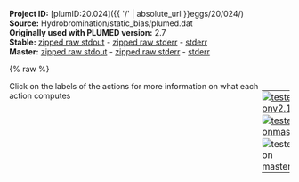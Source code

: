 **Project ID:** [plumID:20.024]({{ '/' | absolute_url }}eggs/20/024/)  
**Source:** Hydrobromination/static_bias/plumed.dat  
**Originally used with PLUMED version:** 2.7  
**Stable:** [zipped raw stdout](plumed.dat.plumed.stdout.txt.zip) - [zipped raw stderr](plumed.dat.plumed.stderr.txt.zip) - [stderr](plumed.dat.plumed.stderr)  
**Master:** [zipped raw stdout](plumed.dat.plumed_master.stdout.txt.zip) - [zipped raw stderr](plumed.dat.plumed_master.stderr.txt.zip) - [stderr](plumed.dat.plumed_master.stderr)  

{% raw %}
<div style="width: 100%; float:left">
<div style="width: 90%; float:left" id="value_details_data/Hydrobromination/static_bias/plumed.dat"> Click on the labels of the actions for more information on what each action computes </div>
<div style="width: 10%; float:left"><table><tr><td style="padding:1px"><a href="plumed.dat.plumed.stderr"><img src="https://img.shields.io/badge/v2.10-passing-green.svg" alt="tested onv2.10" /></a></td></tr><tr><td style="padding:1px"><a href="plumed.dat.plumed_master.stderr"><img src="https://img.shields.io/badge/master-failed-red.svg" alt="tested onmaster" /></a></td></tr><tr><td style="padding:1px"><img src="https://img.shields.io/badge/with-LOAD-yellow.svg" alt="tested on master" /></td></tr>
</table></div></div>
<pre style="width=97%;">
<span class="plumedtooltip" style="color:green">LOAD<span class="right">Loads a library, possibly defining new actions. <a href="https://www.plumed.org/doc-master/user-doc/html/_l_o_a_d.html" style="color:green">More details</a><i></i></span></span> <span class="plumedtooltip">FILE<span class="right">file to be loaded<i></i></span></span>=../../GAMBES.cpp
<span style="display:none;" id="data/Hydrobromination/static_bias/plumed.dat">The LOAD action with label <b></b> calculates something</span><span class="plumedtooltip" style="color:green">UNITS<span class="right">This command sets the internal units for the code. <a href="https://www.plumed.org/doc-master/user-doc/html/_u_n_i_t_s.html" style="color:green">More details</a><i></i></span></span> <span class="plumedtooltip">LENGTH<span class="right">the units of lengths<i></i></span></span>=A <span class="plumedtooltip">TIME<span class="right">the units of time<i></i></span></span>=fs

<b name="data/Hydrobromination/static_bias/plumed.datd1" onclick='showPath("data/Hydrobromination/static_bias/plumed.dat","data/Hydrobromination/static_bias/plumed.datd1","data/Hydrobromination/static_bias/plumed.datd1","brown")'>d1</b>:  <span class="plumedtooltip" style="color:green">DISTANCE<span class="right">Calculate the distance between a pair of atoms. <a href="https://www.plumed.org/doc-master/user-doc/html/_d_i_s_t_a_n_c_e.html" style="color:green">More details</a><i></i></span></span> <span class="plumedtooltip">ATOMS<span class="right">the pair of atom that we are calculating the distance between<i></i></span></span>=10,11 <span class="plumedtooltip">NOPBC<span class="right"> ignore the periodic boundary conditions when calculating distances<i></i></span></span>
<span style="display:none;" id="data/Hydrobromination/static_bias/plumed.datd1">The DISTANCE action with label <b>d1</b> calculates the following quantities:<table  align="center" frame="void" width="95%" cellpadding="5%"><tr><td width="5%"><b> Quantity </b>  </td><td><b> Description </b> </td></tr><tr><td width="5%">d1.value</td><td>the DISTANCE between this pair of atoms</td></tr></table></span><b name="data/Hydrobromination/static_bias/plumed.datd2" onclick='showPath("data/Hydrobromination/static_bias/plumed.dat","data/Hydrobromination/static_bias/plumed.datd2","data/Hydrobromination/static_bias/plumed.datd2","brown")'>d2</b>:  <span class="plumedtooltip" style="color:green">DISTANCE<span class="right">Calculate the distance between a pair of atoms. <a href="https://www.plumed.org/doc-master/user-doc/html/_d_i_s_t_a_n_c_e.html" style="color:green">More details</a><i></i></span></span> <span class="plumedtooltip">ATOMS<span class="right">the pair of atom that we are calculating the distance between<i></i></span></span>=11,1 <span class="plumedtooltip">NOPBC<span class="right"> ignore the periodic boundary conditions when calculating distances<i></i></span></span>
<span style="display:none;" id="data/Hydrobromination/static_bias/plumed.datd2">The DISTANCE action with label <b>d2</b> calculates the following quantities:<table  align="center" frame="void" width="95%" cellpadding="5%"><tr><td width="5%"><b> Quantity </b>  </td><td><b> Description </b> </td></tr><tr><td width="5%">d2.value</td><td>the DISTANCE between this pair of atoms</td></tr></table></span><b name="data/Hydrobromination/static_bias/plumed.datd3" onclick='showPath("data/Hydrobromination/static_bias/plumed.dat","data/Hydrobromination/static_bias/plumed.datd3","data/Hydrobromination/static_bias/plumed.datd3","brown")'>d3</b>:  <span class="plumedtooltip" style="color:green">DISTANCE<span class="right">Calculate the distance between a pair of atoms. <a href="https://www.plumed.org/doc-master/user-doc/html/_d_i_s_t_a_n_c_e.html" style="color:green">More details</a><i></i></span></span> <span class="plumedtooltip">ATOMS<span class="right">the pair of atom that we are calculating the distance between<i></i></span></span>=10,2 <span class="plumedtooltip">NOPBC<span class="right"> ignore the periodic boundary conditions when calculating distances<i></i></span></span>
<span style="display:none;" id="data/Hydrobromination/static_bias/plumed.datd3">The DISTANCE action with label <b>d3</b> calculates the following quantities:<table  align="center" frame="void" width="95%" cellpadding="5%"><tr><td width="5%"><b> Quantity </b>  </td><td><b> Description </b> </td></tr><tr><td width="5%">d3.value</td><td>the DISTANCE between this pair of atoms</td></tr></table></span><b name="data/Hydrobromination/static_bias/plumed.datd4" onclick='showPath("data/Hydrobromination/static_bias/plumed.dat","data/Hydrobromination/static_bias/plumed.datd4","data/Hydrobromination/static_bias/plumed.datd4","brown")'>d4</b>:  <span class="plumedtooltip" style="color:green">DISTANCE<span class="right">Calculate the distance between a pair of atoms. <a href="https://www.plumed.org/doc-master/user-doc/html/_d_i_s_t_a_n_c_e.html" style="color:green">More details</a><i></i></span></span> <span class="plumedtooltip">ATOMS<span class="right">the pair of atom that we are calculating the distance between<i></i></span></span>=11,2 <span class="plumedtooltip">NOPBC<span class="right"> ignore the periodic boundary conditions when calculating distances<i></i></span></span>
<span style="display:none;" id="data/Hydrobromination/static_bias/plumed.datd4">The DISTANCE action with label <b>d4</b> calculates the following quantities:<table  align="center" frame="void" width="95%" cellpadding="5%"><tr><td width="5%"><b> Quantity </b>  </td><td><b> Description </b> </td></tr><tr><td width="5%">d4.value</td><td>the DISTANCE between this pair of atoms</td></tr></table></span><b name="data/Hydrobromination/static_bias/plumed.datd5" onclick='showPath("data/Hydrobromination/static_bias/plumed.dat","data/Hydrobromination/static_bias/plumed.datd5","data/Hydrobromination/static_bias/plumed.datd5","brown")'>d5</b>:  <span class="plumedtooltip" style="color:green">DISTANCE<span class="right">Calculate the distance between a pair of atoms. <a href="https://www.plumed.org/doc-master/user-doc/html/_d_i_s_t_a_n_c_e.html" style="color:green">More details</a><i></i></span></span> <span class="plumedtooltip">ATOMS<span class="right">the pair of atom that we are calculating the distance between<i></i></span></span>=10,1 <span class="plumedtooltip">NOPBC<span class="right"> ignore the periodic boundary conditions when calculating distances<i></i></span></span>
<span style="display:none;" id="data/Hydrobromination/static_bias/plumed.datd5">The DISTANCE action with label <b>d5</b> calculates the following quantities:<table  align="center" frame="void" width="95%" cellpadding="5%"><tr><td width="5%"><b> Quantity </b>  </td><td><b> Description </b> </td></tr><tr><td width="5%">d5.value</td><td>the DISTANCE between this pair of atoms</td></tr></table></span><b name="data/Hydrobromination/static_bias/plumed.datene" onclick='showPath("data/Hydrobromination/static_bias/plumed.dat","data/Hydrobromination/static_bias/plumed.datene","data/Hydrobromination/static_bias/plumed.datene","brown")'>ene</b>: <span class="plumedtooltip" style="color:green">ENERGY<span class="right">Calculate the total potential energy of the simulation box. <a href="https://www.plumed.org/doc-master/user-doc/html/_e_n_e_r_g_y.html" style="color:green">More details</a><i></i></span></span>
<br/><span style="display:none;" id="data/Hydrobromination/static_bias/plumed.datene">The ENERGY action with label <b>ene</b> calculates something</span><b name="data/Hydrobromination/static_bias/plumed.dats1" onclick='showPath("data/Hydrobromination/static_bias/plumed.dat","data/Hydrobromination/static_bias/plumed.dats1","data/Hydrobromination/static_bias/plumed.dats1","brown")'>s1</b>: <span class="plumedtooltip" style="color:green">COMBINE<span class="right">Calculate a polynomial combination of a set of other variables. <a href="https://www.plumed.org/doc-master/user-doc/html/_c_o_m_b_i_n_e.html" style="color:green">More details</a><i></i></span></span> <span class="plumedtooltip">ARG<span class="right">the values input to this function<i></i></span></span>=<b name="data/Hydrobromination/static_bias/plumed.datd1">d1</b>,<b name="data/Hydrobromination/static_bias/plumed.datd2">d2</b>,<b name="data/Hydrobromination/static_bias/plumed.datd3">d3</b>,<b name="data/Hydrobromination/static_bias/plumed.datd4">d4</b>,<b name="data/Hydrobromination/static_bias/plumed.datd5">d5</b> <span class="plumedtooltip">COEFFICIENTS<span class="right"> the coefficients of the arguments in your function<i></i></span></span>=-0.523,0.726,0.401,-0.029,-0.193 <span class="plumedtooltip">POWERS<span class="right"> the powers to which you are raising each of the arguments in your function<i></i></span></span>=1,1,1,1,1 <span class="plumedtooltip">PERIODIC<span class="right">if the output of your function is periodic then you should specify the periodicity of the function<i></i></span></span>=NO
<span style="display:none;" id="data/Hydrobromination/static_bias/plumed.dats1">The COMBINE action with label <b>s1</b> calculates the following quantities:<table  align="center" frame="void" width="95%" cellpadding="5%"><tr><td width="5%"><b> Quantity </b>  </td><td><b> Description </b> </td></tr><tr><td width="5%">s1.value</td><td>a linear compbination</td></tr></table></span><b name="data/Hydrobromination/static_bias/plumed.dats2" onclick='showPath("data/Hydrobromination/static_bias/plumed.dat","data/Hydrobromination/static_bias/plumed.dats2","data/Hydrobromination/static_bias/plumed.dats2","brown")'>s2</b>: <span class="plumedtooltip" style="color:green">COMBINE<span class="right">Calculate a polynomial combination of a set of other variables. <a href="https://www.plumed.org/doc-master/user-doc/html/_c_o_m_b_i_n_e.html" style="color:green">More details</a><i></i></span></span> <span class="plumedtooltip">ARG<span class="right">the values input to this function<i></i></span></span>=<b name="data/Hydrobromination/static_bias/plumed.datd1">d1</b>,<b name="data/Hydrobromination/static_bias/plumed.datd2">d2</b>,<b name="data/Hydrobromination/static_bias/plumed.datd3">d3</b>,<b name="data/Hydrobromination/static_bias/plumed.datd4">d4</b>,<b name="data/Hydrobromination/static_bias/plumed.datd5">d5</b> <span class="plumedtooltip">COEFFICIENTS<span class="right"> the coefficients of the arguments in your function<i></i></span></span>=0.573,-0.339,-0.183,-0.636,-0.345 <span class="plumedtooltip">POWERS<span class="right"> the powers to which you are raising each of the arguments in your function<i></i></span></span>=1,1,1,1,1 <span class="plumedtooltip">PERIODIC<span class="right">if the output of your function is periodic then you should specify the periodicity of the function<i></i></span></span>=NO

<span style="display:none;" id="data/Hydrobromination/static_bias/plumed.dats2">The COMBINE action with label <b>s2</b> calculates the following quantities:<table  align="center" frame="void" width="95%" cellpadding="5%"><tr><td width="5%"><b> Quantity </b>  </td><td><b> Description </b> </td></tr><tr><td width="5%">s2.value</td><td>a linear compbination</td></tr></table></span><span class="plumedtooltip" style="color:green">GAMBES<span class="right">This action is not part of PLUMED and was included by using a LOAD command <a href="https://www.plumed.org/doc-master/user-doc/html/_l_o_a_d.html" style="color:green">More details</a><i></i></span></span> ...
  ARG=<b name="data/Hydrobromination/static_bias/plumed.datd1">d1</b>,<b name="data/Hydrobromination/static_bias/plumed.datd2">d2</b>,<b name="data/Hydrobromination/static_bias/plumed.datd3">d3</b>,<b name="data/Hydrobromination/static_bias/plumed.datd4">d4</b>,<b name="data/Hydrobromination/static_bias/plumed.datd5">d5</b>
  NSTATES=3
  FILENAME=gdist_n
  PACE=500
  LABEL=<b name="data/Hydrobromination/static_bias/plumed.datext" onclick='showPath("data/Hydrobromination/static_bias/plumed.dat","data/Hydrobromination/static_bias/plumed.datext","data/Hydrobromination/static_bias/plumed.datext","brown")'>ext</b>
  BIAS_CUTOFF
  CUTOFF=150
  LAMBDA=0.01 
  TEMPERATURE=300
  STATIC_BIAS
  STATIC_FACTORS=1,4000,1.0006
... GAMBES
<br/><b name="data/Hydrobromination/static_bias/plumed.datuwall" onclick='showPath("data/Hydrobromination/static_bias/plumed.dat","data/Hydrobromination/static_bias/plumed.datuwall","data/Hydrobromination/static_bias/plumed.datuwall","brown")'>uwall</b>: <span class="plumedtooltip" style="color:green">UPPER_WALLS<span class="right">Defines a wall for the value of one or more collective variables, <a href="https://www.plumed.org/doc-master/user-doc/html/_u_p_p_e_r__w_a_l_l_s.html" style="color:green">More details</a><i></i></span></span> <span class="plumedtooltip">ARG<span class="right">the arguments on which the bias is acting<i></i></span></span>=<b name="data/Hydrobromination/static_bias/plumed.datd1">d1</b>,<b name="data/Hydrobromination/static_bias/plumed.datd2">d2</b>,<b name="data/Hydrobromination/static_bias/plumed.datd3">d3</b>,<b name="data/Hydrobromination/static_bias/plumed.datd4">d4</b>,<b name="data/Hydrobromination/static_bias/plumed.datd5">d5</b> <span class="plumedtooltip">AT<span class="right">the positions of the wall<i></i></span></span>=3.0,3.0,3.0,3.0,3.0 <span class="plumedtooltip">KAPPA<span class="right">the force constant for the wall<i></i></span></span>=150.0,150.0,150.0,150.0,150.0  

<span style="display:none;" id="data/Hydrobromination/static_bias/plumed.datuwall">The UPPER_WALLS action with label <b>uwall</b> calculates the following quantities:<table  align="center" frame="void" width="95%" cellpadding="5%"><tr><td width="5%"><b> Quantity </b>  </td><td><b> Description </b> </td></tr><tr><td width="5%">uwall.bias</td><td>the instantaneous value of the bias potential</td></tr><tr><td width="5%">uwall.force2</td><td>the instantaneous value of the squared force due to this bias potential</td></tr></table></span><b name="data/Hydrobromination/static_bias/plumed.datH1" onclick='showPath("data/Hydrobromination/static_bias/plumed.dat","data/Hydrobromination/static_bias/plumed.datH1","data/Hydrobromination/static_bias/plumed.datH1","brown")'>H1</b>: <span class="plumedtooltip" style="color:green">GROUP<span class="right">Define a group of atoms so that a particular list of atoms can be referenced with a single label in definitions of CVs or virtual atoms. <a href="https://www.plumed.org/doc-master/user-doc/html/_g_r_o_u_p.html" style="color:green">More details</a><i></i></span></span> <span class="plumedtooltip">ATOMS<span class="right">the numerical indexes for the set of atoms in the group<i></i></span></span>=3,4
<span style="display:none;" id="data/Hydrobromination/static_bias/plumed.datH1">The GROUP action with label <b>H1</b> calculates something</span><b name="data/Hydrobromination/static_bias/plumed.datH2" onclick='showPath("data/Hydrobromination/static_bias/plumed.dat","data/Hydrobromination/static_bias/plumed.datH2","data/Hydrobromination/static_bias/plumed.datH2","brown")'>H2</b>: <span class="plumedtooltip" style="color:green">GROUP<span class="right">Define a group of atoms so that a particular list of atoms can be referenced with a single label in definitions of CVs or virtual atoms. <a href="https://www.plumed.org/doc-master/user-doc/html/_g_r_o_u_p.html" style="color:green">More details</a><i></i></span></span> <span class="plumedtooltip">ATOMS<span class="right">the numerical indexes for the set of atoms in the group<i></i></span></span>=7,8,9
<span style="display:none;" id="data/Hydrobromination/static_bias/plumed.datH2">The GROUP action with label <b>H2</b> calculates something</span><b name="data/Hydrobromination/static_bias/plumed.datH" onclick='showPath("data/Hydrobromination/static_bias/plumed.dat","data/Hydrobromination/static_bias/plumed.datH","data/Hydrobromination/static_bias/plumed.datH","brown")'>H</b>: <span class="plumedtooltip" style="color:green">GROUP<span class="right">Define a group of atoms so that a particular list of atoms can be referenced with a single label in definitions of CVs or virtual atoms. <a href="https://www.plumed.org/doc-master/user-doc/html/_g_r_o_u_p.html" style="color:green">More details</a><i></i></span></span> <span class="plumedtooltip">ATOMS<span class="right">the numerical indexes for the set of atoms in the group<i></i></span></span>=11
<span style="display:none;" id="data/Hydrobromination/static_bias/plumed.datH">The GROUP action with label <b>H</b> calculates something</span><b name="data/Hydrobromination/static_bias/plumed.datC_end" onclick='showPath("data/Hydrobromination/static_bias/plumed.dat","data/Hydrobromination/static_bias/plumed.datC_end","data/Hydrobromination/static_bias/plumed.datC_end","brown")'>C_end</b>: <span class="plumedtooltip" style="color:green">GROUP<span class="right">Define a group of atoms so that a particular list of atoms can be referenced with a single label in definitions of CVs or virtual atoms. <a href="https://www.plumed.org/doc-master/user-doc/html/_g_r_o_u_p.html" style="color:green">More details</a><i></i></span></span> <span class="plumedtooltip">ATOMS<span class="right">the numerical indexes for the set of atoms in the group<i></i></span></span>=1,5
<span style="display:none;" id="data/Hydrobromination/static_bias/plumed.datC_end">The GROUP action with label <b>C_end</b> calculates something</span><b name="data/Hydrobromination/static_bias/plumed.datC_mid" onclick='showPath("data/Hydrobromination/static_bias/plumed.dat","data/Hydrobromination/static_bias/plumed.datC_mid","data/Hydrobromination/static_bias/plumed.datC_mid","brown")'>C_mid</b>: <span class="plumedtooltip" style="color:green">GROUP<span class="right">Define a group of atoms so that a particular list of atoms can be referenced with a single label in definitions of CVs or virtual atoms. <a href="https://www.plumed.org/doc-master/user-doc/html/_g_r_o_u_p.html" style="color:green">More details</a><i></i></span></span> <span class="plumedtooltip">ATOMS<span class="right">the numerical indexes for the set of atoms in the group<i></i></span></span>=2
<span style="display:none;" id="data/Hydrobromination/static_bias/plumed.datC_mid">The GROUP action with label <b>C_mid</b> calculates something</span><b name="data/Hydrobromination/static_bias/plumed.datBr" onclick='showPath("data/Hydrobromination/static_bias/plumed.dat","data/Hydrobromination/static_bias/plumed.datBr","data/Hydrobromination/static_bias/plumed.datBr","brown")'>Br</b>: <span class="plumedtooltip" style="color:green">GROUP<span class="right">Define a group of atoms so that a particular list of atoms can be referenced with a single label in definitions of CVs or virtual atoms. <a href="https://www.plumed.org/doc-master/user-doc/html/_g_r_o_u_p.html" style="color:green">More details</a><i></i></span></span> <span class="plumedtooltip">ATOMS<span class="right">the numerical indexes for the set of atoms in the group<i></i></span></span>=10
<span style="display:none;" id="data/Hydrobromination/static_bias/plumed.datBr">The GROUP action with label <b>Br</b> calculates something</span><b name="data/Hydrobromination/static_bias/plumed.datCe1" onclick='showPath("data/Hydrobromination/static_bias/plumed.dat","data/Hydrobromination/static_bias/plumed.datCe1","data/Hydrobromination/static_bias/plumed.datCe1","brown")'>Ce1</b>: <span class="plumedtooltip" style="color:green">GROUP<span class="right">Define a group of atoms so that a particular list of atoms can be referenced with a single label in definitions of CVs or virtual atoms. <a href="https://www.plumed.org/doc-master/user-doc/html/_g_r_o_u_p.html" style="color:green">More details</a><i></i></span></span> <span class="plumedtooltip">ATOMS<span class="right">the numerical indexes for the set of atoms in the group<i></i></span></span>=1
<span style="display:none;" id="data/Hydrobromination/static_bias/plumed.datCe1">The GROUP action with label <b>Ce1</b> calculates something</span><b name="data/Hydrobromination/static_bias/plumed.datCe2" onclick='showPath("data/Hydrobromination/static_bias/plumed.dat","data/Hydrobromination/static_bias/plumed.datCe2","data/Hydrobromination/static_bias/plumed.datCe2","brown")'>Ce2</b>: <span class="plumedtooltip" style="color:green">GROUP<span class="right">Define a group of atoms so that a particular list of atoms can be referenced with a single label in definitions of CVs or virtual atoms. <a href="https://www.plumed.org/doc-master/user-doc/html/_g_r_o_u_p.html" style="color:green">More details</a><i></i></span></span> <span class="plumedtooltip">ATOMS<span class="right">the numerical indexes for the set of atoms in the group<i></i></span></span>=5
<span style="display:none;" id="data/Hydrobromination/static_bias/plumed.datCe2">The GROUP action with label <b>Ce2</b> calculates something</span><b name="data/Hydrobromination/static_bias/plumed.datH_all" onclick='showPath("data/Hydrobromination/static_bias/plumed.dat","data/Hydrobromination/static_bias/plumed.datH_all","data/Hydrobromination/static_bias/plumed.datH_all","brown")'>H_all</b>: <span class="plumedtooltip" style="color:green">GROUP<span class="right">Define a group of atoms so that a particular list of atoms can be referenced with a single label in definitions of CVs or virtual atoms. <a href="https://www.plumed.org/doc-master/user-doc/html/_g_r_o_u_p.html" style="color:green">More details</a><i></i></span></span> <span class="plumedtooltip">ATOMS<span class="right">the numerical indexes for the set of atoms in the group<i></i></span></span>=3,4,6,7,8,9,11

<span style="display:none;" id="data/Hydrobromination/static_bias/plumed.datH_all">The GROUP action with label <b>H_all</b> calculates something</span><b name="data/Hydrobromination/static_bias/plumed.datdCe1H1" onclick='showPath("data/Hydrobromination/static_bias/plumed.dat","data/Hydrobromination/static_bias/plumed.datdCe1H1","data/Hydrobromination/static_bias/plumed.datdCe1H1","brown")'>dCe1H1</b>: <span class="plumedtooltip" style="color:green">DISTANCES<span class="right">Calculate the distances between multiple piars of atoms <a href="https://www.plumed.org/doc-master/user-doc/html/_d_i_s_t_a_n_c_e_s.html" style="color:green">More details</a><i></i></span></span> <span class="plumedtooltip">GROUPA<span class="right">Calculate the distances between all the atoms in GROUPA and all the atoms in GROUPB<i></i></span></span>=<b name="data/Hydrobromination/static_bias/plumed.datCe1">Ce1</b> <span class="plumedtooltip">GROUPB<span class="right">Calculate the distances between all the atoms in GROUPA and all the atoms in GROUPB<i></i></span></span>=<b name="data/Hydrobromination/static_bias/plumed.datH1">H1</b> <span class="plumedtooltip">HIGHEST<span class="right"> this flag allows you to recover the highest of these variables<i></i></span></span> <span class="plumedtooltip">NOPBC<span class="right"> ignore the periodic boundary conditions when calculating distances<i></i></span></span>
<span style="display:none;" id="data/Hydrobromination/static_bias/plumed.datdCe1H1">The DISTANCES action with label <b>dCe1H1</b> calculates the following quantities:<table  align="center" frame="void" width="95%" cellpadding="5%"><tr><td width="5%"><b> Quantity </b>  </td><td><b> Description </b> </td></tr><tr><td width="5%">dCe1H1.highest</td><td>the largest of the colvars</td></tr><tr><td width="5%">dCe1H1.value</td><td>the DISTANCES between the each pair of atoms that were specified</td></tr></table></span><b name="data/Hydrobromination/static_bias/plumed.datdCe2H2" onclick='showPath("data/Hydrobromination/static_bias/plumed.dat","data/Hydrobromination/static_bias/plumed.datdCe2H2","data/Hydrobromination/static_bias/plumed.datdCe2H2","brown")'>dCe2H2</b>: <span class="plumedtooltip" style="color:green">DISTANCES<span class="right">Calculate the distances between multiple piars of atoms <a href="https://www.plumed.org/doc-master/user-doc/html/_d_i_s_t_a_n_c_e_s.html" style="color:green">More details</a><i></i></span></span> <span class="plumedtooltip">GROUPA<span class="right">Calculate the distances between all the atoms in GROUPA and all the atoms in GROUPB<i></i></span></span>=<b name="data/Hydrobromination/static_bias/plumed.datCe2">Ce2</b> <span class="plumedtooltip">GROUPB<span class="right">Calculate the distances between all the atoms in GROUPA and all the atoms in GROUPB<i></i></span></span>=<b name="data/Hydrobromination/static_bias/plumed.datH2">H2</b> <span class="plumedtooltip">HIGHEST<span class="right"> this flag allows you to recover the highest of these variables<i></i></span></span> <span class="plumedtooltip">NOPBC<span class="right"> ignore the periodic boundary conditions when calculating distances<i></i></span></span>
<span style="display:none;" id="data/Hydrobromination/static_bias/plumed.datdCe2H2">The DISTANCES action with label <b>dCe2H2</b> calculates the following quantities:<table  align="center" frame="void" width="95%" cellpadding="5%"><tr><td width="5%"><b> Quantity </b>  </td><td><b> Description </b> </td></tr><tr><td width="5%">dCe2H2.highest</td><td>the largest of the colvars</td></tr><tr><td width="5%">dCe2H2.value</td><td>the DISTANCES between the each pair of atoms that were specified</td></tr></table></span><b name="data/Hydrobromination/static_bias/plumed.datdCmH1" onclick='showPath("data/Hydrobromination/static_bias/plumed.dat","data/Hydrobromination/static_bias/plumed.datdCmH1","data/Hydrobromination/static_bias/plumed.datdCmH1","brown")'>dCmH1</b>: <span class="plumedtooltip" style="color:green">DISTANCE<span class="right">Calculate the distance between a pair of atoms. <a href="https://www.plumed.org/doc-master/user-doc/html/_d_i_s_t_a_n_c_e.html" style="color:green">More details</a><i></i></span></span> <span class="plumedtooltip">ATOMS<span class="right">the pair of atom that we are calculating the distance between<i></i></span></span>=2,6 <span class="plumedtooltip">NOPBC<span class="right"> ignore the periodic boundary conditions when calculating distances<i></i></span></span>
<span style="display:none;" id="data/Hydrobromination/static_bias/plumed.datdCmH1">The DISTANCE action with label <b>dCmH1</b> calculates the following quantities:<table  align="center" frame="void" width="95%" cellpadding="5%"><tr><td width="5%"><b> Quantity </b>  </td><td><b> Description </b> </td></tr><tr><td width="5%">dCmH1.value</td><td>the DISTANCE between this pair of atoms</td></tr></table></span><b name="data/Hydrobromination/static_bias/plumed.datdHH" onclick='showPath("data/Hydrobromination/static_bias/plumed.dat","data/Hydrobromination/static_bias/plumed.datdHH","data/Hydrobromination/static_bias/plumed.datdHH","brown")'>dHH</b>: <span class="plumedtooltip" style="color:green">DISTANCES<span class="right">Calculate the distances between multiple piars of atoms <a href="https://www.plumed.org/doc-master/user-doc/html/_d_i_s_t_a_n_c_e_s.html" style="color:green">More details</a><i></i></span></span> <span class="plumedtooltip">GROUPA<span class="right">Calculate the distances between all the atoms in GROUPA and all the atoms in GROUPB<i></i></span></span>=<b name="data/Hydrobromination/static_bias/plumed.datH_all">H_all</b> <span class="plumedtooltip">GROUPB<span class="right">Calculate the distances between all the atoms in GROUPA and all the atoms in GROUPB<i></i></span></span>=<b name="data/Hydrobromination/static_bias/plumed.datH_all">H_all</b> <span class="plumedtooltip">MIN<span class="right">calculate the minimum value<i></i></span></span>={BETA=20} <span class="plumedtooltip">NOPBC<span class="right"> ignore the periodic boundary conditions when calculating distances<i></i></span></span>
<br/><span style="display:none;" id="data/Hydrobromination/static_bias/plumed.datdHH">The DISTANCES action with label <b>dHH</b> calculates the following quantities:<table  align="center" frame="void" width="95%" cellpadding="5%"><tr><td width="5%"><b> Quantity </b>  </td><td><b> Description </b> </td></tr><tr><td width="5%">dHH.min</td><td>the minimum colvar</td></tr><tr><td width="5%">dHH.value</td><td>the DISTANCES between the each pair of atoms that were specified</td></tr></table></span><b name="data/Hydrobromination/static_bias/plumed.datd13" onclick='showPath("data/Hydrobromination/static_bias/plumed.dat","data/Hydrobromination/static_bias/plumed.datd13","data/Hydrobromination/static_bias/plumed.datd13","brown")'>d13</b>: <span class="plumedtooltip" style="color:green">DISTANCE<span class="right">Calculate the distance between a pair of atoms. <a href="https://www.plumed.org/doc-master/user-doc/html/_d_i_s_t_a_n_c_e.html" style="color:green">More details</a><i></i></span></span> <span class="plumedtooltip">ATOMS<span class="right">the pair of atom that we are calculating the distance between<i></i></span></span>=1,3 <span class="plumedtooltip">NOPBC<span class="right"> ignore the periodic boundary conditions when calculating distances<i></i></span></span>
<span style="display:none;" id="data/Hydrobromination/static_bias/plumed.datd13">The DISTANCE action with label <b>d13</b> calculates the following quantities:<table  align="center" frame="void" width="95%" cellpadding="5%"><tr><td width="5%"><b> Quantity </b>  </td><td><b> Description </b> </td></tr><tr><td width="5%">d13.value</td><td>the DISTANCE between this pair of atoms</td></tr></table></span><b name="data/Hydrobromination/static_bias/plumed.datd14" onclick='showPath("data/Hydrobromination/static_bias/plumed.dat","data/Hydrobromination/static_bias/plumed.datd14","data/Hydrobromination/static_bias/plumed.datd14","brown")'>d14</b>: <span class="plumedtooltip" style="color:green">DISTANCE<span class="right">Calculate the distance between a pair of atoms. <a href="https://www.plumed.org/doc-master/user-doc/html/_d_i_s_t_a_n_c_e.html" style="color:green">More details</a><i></i></span></span> <span class="plumedtooltip">ATOMS<span class="right">the pair of atom that we are calculating the distance between<i></i></span></span>=1,4 <span class="plumedtooltip">NOPBC<span class="right"> ignore the periodic boundary conditions when calculating distances<i></i></span></span>
<span style="display:none;" id="data/Hydrobromination/static_bias/plumed.datd14">The DISTANCE action with label <b>d14</b> calculates the following quantities:<table  align="center" frame="void" width="95%" cellpadding="5%"><tr><td width="5%"><b> Quantity </b>  </td><td><b> Description </b> </td></tr><tr><td width="5%">d14.value</td><td>the DISTANCE between this pair of atoms</td></tr></table></span><b name="data/Hydrobromination/static_bias/plumed.datwallCe1H1" onclick='showPath("data/Hydrobromination/static_bias/plumed.dat","data/Hydrobromination/static_bias/plumed.datwallCe1H1","data/Hydrobromination/static_bias/plumed.datwallCe1H1","brown")'>wallCe1H1</b>: <span class="plumedtooltip" style="color:green">UPPER_WALLS<span class="right">Defines a wall for the value of one or more collective variables, <a href="https://www.plumed.org/doc-master/user-doc/html/_u_p_p_e_r__w_a_l_l_s.html" style="color:green">More details</a><i></i></span></span> <span class="plumedtooltip">ARG<span class="right">the arguments on which the bias is acting<i></i></span></span>=<b name="data/Hydrobromination/static_bias/plumed.datd13">d13</b>,<b name="data/Hydrobromination/static_bias/plumed.datd14">d14</b> <span class="plumedtooltip">AT<span class="right">the positions of the wall<i></i></span></span>=1.4,1.4 <span class="plumedtooltip">KAPPA<span class="right">the force constant for the wall<i></i></span></span>=150.0,150.0 <span class="plumedtooltip">EXP<span class="right"> the powers for the walls<i></i></span></span>=2,2 <span class="plumedtooltip">EPS<span class="right"> the values for s_i in the expression for a wall<i></i></span></span>=1.0,1.0 <span class="plumedtooltip">OFFSET<span class="right"> the offset for the start of the wall<i></i></span></span>=0.2,0.2

<span style="display:none;" id="data/Hydrobromination/static_bias/plumed.datwallCe1H1">The UPPER_WALLS action with label <b>wallCe1H1</b> calculates the following quantities:<table  align="center" frame="void" width="95%" cellpadding="5%"><tr><td width="5%"><b> Quantity </b>  </td><td><b> Description </b> </td></tr><tr><td width="5%">wallCe1H1.bias</td><td>the instantaneous value of the bias potential</td></tr><tr><td width="5%">wallCe1H1.force2</td><td>the instantaneous value of the squared force due to this bias potential</td></tr></table></span><b name="data/Hydrobromination/static_bias/plumed.datd57" onclick='showPath("data/Hydrobromination/static_bias/plumed.dat","data/Hydrobromination/static_bias/plumed.datd57","data/Hydrobromination/static_bias/plumed.datd57","brown")'>d57</b>: <span class="plumedtooltip" style="color:green">DISTANCE<span class="right">Calculate the distance between a pair of atoms. <a href="https://www.plumed.org/doc-master/user-doc/html/_d_i_s_t_a_n_c_e.html" style="color:green">More details</a><i></i></span></span> <span class="plumedtooltip">ATOMS<span class="right">the pair of atom that we are calculating the distance between<i></i></span></span>=5,7 <span class="plumedtooltip">NOPBC<span class="right"> ignore the periodic boundary conditions when calculating distances<i></i></span></span>
<span style="display:none;" id="data/Hydrobromination/static_bias/plumed.datd57">The DISTANCE action with label <b>d57</b> calculates the following quantities:<table  align="center" frame="void" width="95%" cellpadding="5%"><tr><td width="5%"><b> Quantity </b>  </td><td><b> Description </b> </td></tr><tr><td width="5%">d57.value</td><td>the DISTANCE between this pair of atoms</td></tr></table></span><b name="data/Hydrobromination/static_bias/plumed.datd58" onclick='showPath("data/Hydrobromination/static_bias/plumed.dat","data/Hydrobromination/static_bias/plumed.datd58","data/Hydrobromination/static_bias/plumed.datd58","brown")'>d58</b>: <span class="plumedtooltip" style="color:green">DISTANCE<span class="right">Calculate the distance between a pair of atoms. <a href="https://www.plumed.org/doc-master/user-doc/html/_d_i_s_t_a_n_c_e.html" style="color:green">More details</a><i></i></span></span> <span class="plumedtooltip">ATOMS<span class="right">the pair of atom that we are calculating the distance between<i></i></span></span>=5,8 <span class="plumedtooltip">NOPBC<span class="right"> ignore the periodic boundary conditions when calculating distances<i></i></span></span>
<span style="display:none;" id="data/Hydrobromination/static_bias/plumed.datd58">The DISTANCE action with label <b>d58</b> calculates the following quantities:<table  align="center" frame="void" width="95%" cellpadding="5%"><tr><td width="5%"><b> Quantity </b>  </td><td><b> Description </b> </td></tr><tr><td width="5%">d58.value</td><td>the DISTANCE between this pair of atoms</td></tr></table></span><b name="data/Hydrobromination/static_bias/plumed.datd59" onclick='showPath("data/Hydrobromination/static_bias/plumed.dat","data/Hydrobromination/static_bias/plumed.datd59","data/Hydrobromination/static_bias/plumed.datd59","brown")'>d59</b>: <span class="plumedtooltip" style="color:green">DISTANCE<span class="right">Calculate the distance between a pair of atoms. <a href="https://www.plumed.org/doc-master/user-doc/html/_d_i_s_t_a_n_c_e.html" style="color:green">More details</a><i></i></span></span> <span class="plumedtooltip">ATOMS<span class="right">the pair of atom that we are calculating the distance between<i></i></span></span>=5,9 <span class="plumedtooltip">NOPBC<span class="right"> ignore the periodic boundary conditions when calculating distances<i></i></span></span>
<span style="display:none;" id="data/Hydrobromination/static_bias/plumed.datd59">The DISTANCE action with label <b>d59</b> calculates the following quantities:<table  align="center" frame="void" width="95%" cellpadding="5%"><tr><td width="5%"><b> Quantity </b>  </td><td><b> Description </b> </td></tr><tr><td width="5%">d59.value</td><td>the DISTANCE between this pair of atoms</td></tr></table></span><b name="data/Hydrobromination/static_bias/plumed.datwallCe2H2" onclick='showPath("data/Hydrobromination/static_bias/plumed.dat","data/Hydrobromination/static_bias/plumed.datwallCe2H2","data/Hydrobromination/static_bias/plumed.datwallCe2H2","brown")'>wallCe2H2</b>: <span class="plumedtooltip" style="color:green">UPPER_WALLS<span class="right">Defines a wall for the value of one or more collective variables, <a href="https://www.plumed.org/doc-master/user-doc/html/_u_p_p_e_r__w_a_l_l_s.html" style="color:green">More details</a><i></i></span></span> <span class="plumedtooltip">ARG<span class="right">the arguments on which the bias is acting<i></i></span></span>=<b name="data/Hydrobromination/static_bias/plumed.datd57">d57</b>,<b name="data/Hydrobromination/static_bias/plumed.datd58">d58</b>,<b name="data/Hydrobromination/static_bias/plumed.datd59">d59</b> <span class="plumedtooltip">AT<span class="right">the positions of the wall<i></i></span></span>=1.4,1.4,1.4 <span class="plumedtooltip">KAPPA<span class="right">the force constant for the wall<i></i></span></span>=150.0,150.0,150.0 <span class="plumedtooltip">EXP<span class="right"> the powers for the walls<i></i></span></span>=2,2,2 <span class="plumedtooltip">EPS<span class="right"> the values for s_i in the expression for a wall<i></i></span></span>=1.0,1.0,1.0 <span class="plumedtooltip">OFFSET<span class="right"> the offset for the start of the wall<i></i></span></span>=0.2,0.2,0.2
<span style="display:none;" id="data/Hydrobromination/static_bias/plumed.datwallCe2H2">The UPPER_WALLS action with label <b>wallCe2H2</b> calculates the following quantities:<table  align="center" frame="void" width="95%" cellpadding="5%"><tr><td width="5%"><b> Quantity </b>  </td><td><b> Description </b> </td></tr><tr><td width="5%">wallCe2H2.bias</td><td>the instantaneous value of the bias potential</td></tr><tr><td width="5%">wallCe2H2.force2</td><td>the instantaneous value of the squared force due to this bias potential</td></tr></table></span><b name="data/Hydrobromination/static_bias/plumed.datwallCmH1" onclick='showPath("data/Hydrobromination/static_bias/plumed.dat","data/Hydrobromination/static_bias/plumed.datwallCmH1","data/Hydrobromination/static_bias/plumed.datwallCmH1","brown")'>wallCmH1</b>: <span class="plumedtooltip" style="color:green">UPPER_WALLS<span class="right">Defines a wall for the value of one or more collective variables, <a href="https://www.plumed.org/doc-master/user-doc/html/_u_p_p_e_r__w_a_l_l_s.html" style="color:green">More details</a><i></i></span></span> <span class="plumedtooltip">ARG<span class="right">the arguments on which the bias is acting<i></i></span></span>=<b name="data/Hydrobromination/static_bias/plumed.datdCmH1">dCmH1</b> <span class="plumedtooltip">AT<span class="right">the positions of the wall<i></i></span></span>=1.4 <span class="plumedtooltip">KAPPA<span class="right">the force constant for the wall<i></i></span></span>=150.0 <span class="plumedtooltip">EXP<span class="right"> the powers for the walls<i></i></span></span>=2 <span class="plumedtooltip">EPS<span class="right"> the values for s_i in the expression for a wall<i></i></span></span>=1.0 <span class="plumedtooltip">OFFSET<span class="right"> the offset for the start of the wall<i></i></span></span>=0.2
<span style="display:none;" id="data/Hydrobromination/static_bias/plumed.datwallCmH1">The UPPER_WALLS action with label <b>wallCmH1</b> calculates the following quantities:<table  align="center" frame="void" width="95%" cellpadding="5%"><tr><td width="5%"><b> Quantity </b>  </td><td><b> Description </b> </td></tr><tr><td width="5%">wallCmH1.bias</td><td>the instantaneous value of the bias potential</td></tr><tr><td width="5%">wallCmH1.force2</td><td>the instantaneous value of the squared force due to this bias potential</td></tr></table></span><b name="data/Hydrobromination/static_bias/plumed.datwallHH" onclick='showPath("data/Hydrobromination/static_bias/plumed.dat","data/Hydrobromination/static_bias/plumed.datwallHH","data/Hydrobromination/static_bias/plumed.datwallHH","brown")'>wallHH</b>: <span class="plumedtooltip" style="color:green">LOWER_WALLS<span class="right">Defines a wall for the value of one or more collective variables, <a href="https://www.plumed.org/doc-master/user-doc/html/_l_o_w_e_r__w_a_l_l_s.html" style="color:green">More details</a><i></i></span></span> <span class="plumedtooltip">ARG<span class="right">the arguments on which the bias is acting<i></i></span></span>=<b name="data/Hydrobromination/static_bias/plumed.datdHH">dHH.*</b> <span class="plumedtooltip">AT<span class="right">the positions of the wall<i></i></span></span>=1.4 <span class="plumedtooltip">KAPPA<span class="right">the force constant for the wall<i></i></span></span>=150.0 <span class="plumedtooltip">EXP<span class="right"> the powers for the walls<i></i></span></span>=2 <span class="plumedtooltip">EPS<span class="right"> the values for s_i in the expression for a wall<i></i></span></span>=1.0 <span style="color:blue" class="comment">#OFFSET=1.3</span>

<br/><span style="display:none;" id="data/Hydrobromination/static_bias/plumed.datwallHH">The LOWER_WALLS action with label <b>wallHH</b> calculates the following quantities:<table  align="center" frame="void" width="95%" cellpadding="5%"><tr><td width="5%"><b> Quantity </b>  </td><td><b> Description </b> </td></tr><tr><td width="5%">wallHH.bias</td><td>the instantaneous value of the bias potential</td></tr><tr><td width="5%">wallHH.force2</td><td>the instantaneous value of the squared force due to this bias potential</td></tr></table></span><span class="plumedtooltip" style="color:green">PRINT<span class="right">Print quantities to a file. <a href="https://www.plumed.org/doc-master/user-doc/html/_p_r_i_n_t.html" style="color:green">More details</a><i></i></span></span> <span class="plumedtooltip">ARG<span class="right">the labels of the values that you would like to print to the file<i></i></span></span>=* <span class="plumedtooltip">STRIDE<span class="right"> the frequency with which the quantities of interest should be output<i></i></span></span>=1 <span class="plumedtooltip">FILE<span class="right">the name of the file on which to output these quantities<i></i></span></span>=COLVAR <span class="plumedtooltip">FMT<span class="right">the format that should be used to output real numbers<i></i></span></span>=%8.4f
</pre>
{% endraw %}
